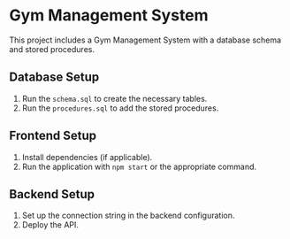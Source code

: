 # Gym Management System

This project includes a Gym Management System with a database schema and stored procedures.

## Database Setup
1. Run the `schema.sql` to create the necessary tables.
2. Run the `procedures.sql` to add the stored procedures.

## Frontend Setup
1. Install dependencies (if applicable).
2. Run the application with `npm start` or the appropriate command.

## Backend Setup
1. Set up the connection string in the backend configuration.
2. Deploy the API.
